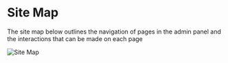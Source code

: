 # Site Map
The site map below outlines the navigation of pages in the admin panel and the interactions that can be made on each page

![Site Map](/articles/Admin/Images/AdminPanelSiteMap.png)